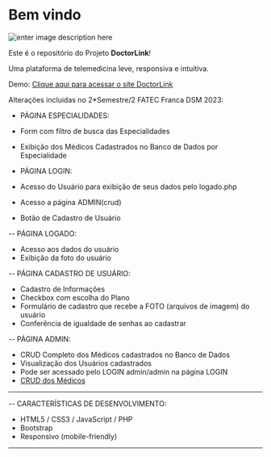 # Bem vindo 
![enter image description here](https://gianfava.github.io/doctorlink-2/img/logo.png)

Este é o repositório do Projeto **DoctorLink**!

Uma plataforma de telemedicina leve, responsiva e intuitiva.

Demo: [Clique aqui para acessar o site DoctorLink](https://doctorlink.000webhostapp.com/index.html)

Alterações incluidas no 2*Semestre/2 FATEC Franca DSM 2023:

- PÁGINA ESPECIALIDADES:
- Form com filtro de busca das Especialidades
- Exibição dos Médicos Cadastrados no Banco de Dados por Especialidade

- PÁGINA LOGIN:
- Acesso do Usuário para exibição de seus dados pelo logado.php
- Acesso a página ADMIN(crud)
- Botão de Cadastro de Usuário
 
-- PÁGINA LOGADO:
- Acesso aos dados do usuário
- Exibição da foto do usuário

-- PÁGINA CADASTRO DE USUÁRIO:
- Cadastro de Informações
- Checkbox com escolha do Plano
- Formulário de cadastro que recebe a FOTO (arquivos de imagem) do usuário
- Conferência de igualdade de senhas ao cadastrar

-- PÁGINA ADMIN:
- CRUD Completo dos Médicos cadastrados no Banco de Dados
- Visualização dos Usuários cadastrados
- Pode ser acessado pelo LOGIN admin/admin na página LOGIN
- [CRUD dos Médicos](https://doctorlink.000webhostapp.com/admin.php)

-----------------------------------------
-- CARACTERÍSTICAS DE DESENVOLVIMENTO:
- HTML5 / CSS3 / JavaScript / PHP 
- Bootstrap 
- Responsivo (mobile-friendly)
-----------------------------------------
